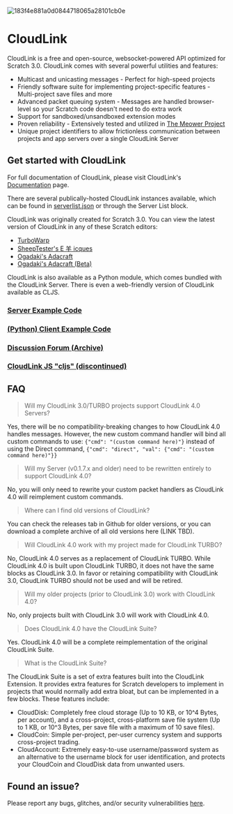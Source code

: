 ![183f4e881a0d0844718065a28101cb0e](https://user-images.githubusercontent.com/12957745/183234324-076aacc5-d7a9-4606-b741-db68498ac631.png)
# CloudLink
CloudLink is a free and open-source, websocket-powered API optimized for Scratch 3.0. CloudLink comes with several powerful utilities and features:
* Multicast and unicasting messages - Perfect for high-speed projects
* Friendly software suite for implementing project-specific features - Multi-project save files and more
* Advanced packet queuing system - Messages are handled browser-level so your Scratch code doesn't need to do extra work
* Support for sandboxed/unsandboxed extension modes
* Proven reliability - Extensively tested and utilized in [The Meower Project](https://github.com/meower-media-co/)
* Unique project identifiers to allow frictionless communication between projects and app servers over a single CloudLink Server

## Get started with CloudLink
For full documentation of CloudLink, please visit CloudLink's [Documentation](https://hackmd.io/G9q1kPqvQT6NrPobjjxSgg) page.

There are several publically-hosted CloudLink instances available, which can be found in [serverlist.json](https://github.com/MikeDev101/cloudlink/blob/master/serverlist.json) or through the Server List block. 

CloudLink was originally created for Scratch 3.0. You can view the latest version of CloudLink in any of these Scratch editors:
- [TurboWarp](https://turbowarp.org/editor?extension=https://mikedev101.github.io/cloudlink/B3-0.js)
- [SheepTester's E 羊 icques](https://sheeptester.github.io/scratch-gui/?url=https://mikedev101.github.io/cloudlink/B3-0.js)
- [Ogadaki's Adacraft](https://adacraft.org/studio/)
- [Ogadaki's Adacraft (Beta)](https://beta.adacraft.org/studio/)

CloudLink is also available as a Python module, which comes bundled with the CloudLink Server.
There is even a web-friendly version of CloudLink available as CLJS. 

### [Server Example Code](https://github.com/MikeDev101/cloudlink/blob/master/server_example.py)
### [(Python) Client Example Code](https://github.com/MikeDev101/cloudlink/blob/master/client_example.py)
### [Discussion Forum (Archive)](https://scratch.mit.edu/discuss/topic/398473)
### [CloudLink JS "cljs" (discontinued)](https://github.com/wgyt/cljs)

## FAQ
> Will my CloudLink 3.0/TURBO projects support CloudLink 4.0 Servers?

Yes, there will be no compatibility-breaking changes to how CloudLink 4.0 handles messages. However, the new custom command handler will bind all custom commands to use: `{"cmd": "(custom command here)"}` instead of using the Direct command, `{"cmd": "direct", "val": {"cmd": "(custom command here)"}}`

> Will my Server (v0.1.7.x and older) need to be rewritten entirely to support CloudLink 4.0?

No, you will only need to rewrite your custom packet handlers as CloudLink 4.0 will reimplement custom commands.

> Where can I find old versions of CloudLink?

You can check the releases tab in Github for older versions, or you can download a complete archive of all old versions here (LINK TBD).

> Will CloudLink 4.0 work with my project made for CloudLink TURBO?

No, CloudLink 4.0 serves as a replacement of CloudLink TURBO. While CloudLink 4.0 is built upon CloudLink TURBO, it does not have the same blocks as CloudLink 3.0. In favor or retaining compatibility with CloudLink 3.0, CloudLink TURBO should not be used and will be retired.

> Will my older projects (prior to CloudLink 3.0) work with CloudLink 4.0?

No, only projects built with CloudLink 3.0 will work with CloudLink 4.0.

> Does CloudLink 4.0 have the CloudLink Suite?

Yes. CloudLink 4.0 will be a complete reimplementation of the original CloudLink Suite. 

> What is the CloudLink Suite?

The CloudLink Suite is a set of extra features built into the CloudLink Extension. It provides extra features for Scratch developers to implement in projects that would normally add extra bloat, but can be implemented in a few blocks. These features include:
* CloudDisk: Completely free cloud storage (Up to 10 KB, or 10^4 Bytes, per account), and a cross-project, cross-platform save file system (Up to 1 KB, or 10^3 Bytes, per save file with a maximum of 10 save files).
* CloudCoin: Simple per-project, per-user currency system and supports cross-project trading.
* CloudAccount: Extremely easy-to-use username/password system as an alternative to the username block for user identification, and protects your CloudCoin and CloudDisk data from unwanted users.

## Found an issue?
Please report any bugs, glitches, and/or security vulnerabilities [here](https://github.com/MikeDev101/cloudlink/issues).
